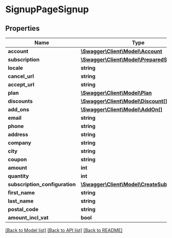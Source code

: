 # SignupPageSignup

## Properties
Name | Type | Description | Notes
------------ | ------------- | ------------- | -------------
**account** | [**\Swagger\Client\Model\Account**](Account.md) |  | [optional] 
**subscription** | [**\Swagger\Client\Model\PreparedSubscription**](PreparedSubscription.md) |  | [optional] 
**locale** | **string** |  | [optional] 
**cancel_url** | **string** |  | [optional] 
**accept_url** | **string** |  | [optional] 
**plan** | [**\Swagger\Client\Model\Plan**](Plan.md) |  | [optional] 
**discounts** | [**\Swagger\Client\Model\Discount[]**](Discount.md) |  | [optional] 
**add_ons** | [**\Swagger\Client\Model\AddOn[]**](AddOn.md) |  | [optional] 
**email** | **string** |  | [optional] 
**phone** | **string** |  | [optional] 
**address** | **string** |  | [optional] 
**company** | **string** |  | [optional] 
**city** | **string** |  | [optional] 
**coupon** | **string** |  | [optional] 
**amount** | **int** |  | [optional] 
**quantity** | **int** |  | [optional] 
**subscription_configuration** | [**\Swagger\Client\Model\CreateSubscription**](CreateSubscription.md) |  | [optional] 
**first_name** | **string** |  | [optional] 
**last_name** | **string** |  | [optional] 
**postal_code** | **string** |  | [optional] 
**amount_incl_vat** | **bool** |  | [optional] 

[[Back to Model list]](../README.md#documentation-for-models) [[Back to API list]](../README.md#documentation-for-api-endpoints) [[Back to README]](../README.md)


